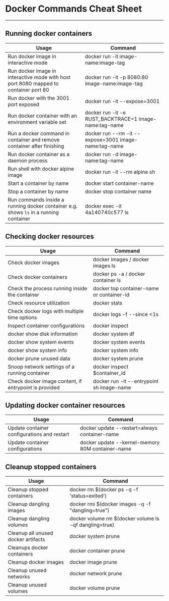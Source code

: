 # Docker Commands Cheat Sheet
---

## Running docker containers

Usage | Command
------|--------
Run docker image in interactive mode	| docker run -it image-name:image-tag  
Run docker image in interactive mode with host port 8080 mapped to container port 80 | 	docker run -it -p 8080:80 image-name:image-tag
Run docker with the 3001 port exposed | 	docker run -it --expose=3001 
Run docker container with an environment variable set	| docker run -it -e RUST_BACKTRACE=1 image-name:tag-name
Run a docker command in container and remove container after finishing |	docker run --rm -it --expose=3001 image-name:tag-name
Run docker container as a daemon process	| docker run -d image-name:tag-name
Run shell with docker alpine image	| docker run -it --rm alpine sh
Start  a container by name	| docker start container-name
Stop a container by name	| docker stop container name 
Run commands inside a running docker container e.g. shows `ls` in a running container | docker exec -it 4a140740c577 ls

## Checking docker resources

Usage | Command
------|--------
Check docker images	| docker images / docker images ls
Check docker containers	| docker ps -a / docker container ls
Check the process running inside the container	| docker top container-name or container-id
Check resource utilization	| docker stats
Check docker logs with multiple time options	| docker logs -f --since <1s|5m|1d|UTC date time container-name
Inspect container configurations	| docker inspect
docker show disk information	| docker system df
docker show system events	| docker system events 
docker show system info	| docker system info
docker prune unused data	| docker system prune
Snoop network settings of a running container	| docker inspect $container_id | $container_name
Check docker image content, if entrypoint is provided	| docker run -it --entrypoint sh image-name


## Updating docker container resources
Usage | Command
------|---------
Update container configurations and restart	| docker update --restart=always container-name
Update container configurations	| docker update --kernel-memory 80M container-name

## Cleanup stopped containers	
Usage | Command
------|--------
Cleanup stopped containers   | docker rm $(docker ps -q -f 'status=exited')
Cleanup dangling images	| docker rmi $(docker images -q -f "dangling=true")
Cleanup dangling volumes	| docker volume rm $(docker volume ls -qf dangling=true)
Cleanup all unused docker artifacts	| docker system prune
Cleanups docker containers | docker container prune
Cleanup docker images | docker image prune
Cleanup unused networks | docker network prune
Cleanup unused volumes | docker volume prune



